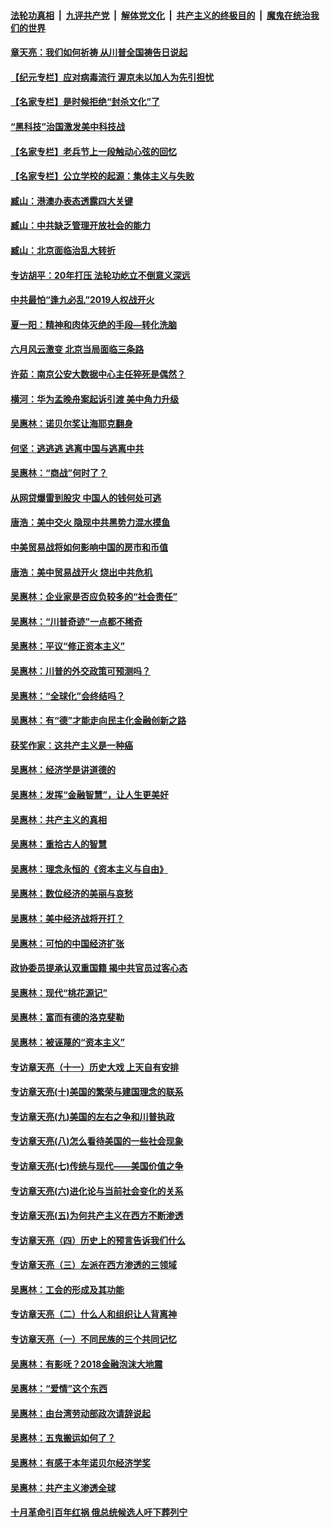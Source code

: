 

####  [法轮功真相](../../../../basic/blob/master/README.md?t=07070331) &nbsp;|&nbsp; [九评共产党](../../../../9ping.md/blob/master/README.md?t=07070331) &nbsp;|&nbsp; [解体党文化](../../../../jtdwh.md/blob/master/README.md?t=07070331)  &nbsp;|&nbsp; [共产主义的终极目的](../../../../gczydzjmd.md/blob/master/README.md?t=07070331) &nbsp;|&nbsp; [魔鬼在统治我们的世界](../../../../mgztzwmdsj.md/blob/master/README.md?t=07070331) 

#### [章天亮：我们如何祈祷 从川普全国祷告日说起](../pages/nsc423/n11944627.md?t=07070331) 

#### [【纪元专栏】应对病毒流行 渥京未以加人为先引担忧](../pages/nsc423/n11875714.md?t=07070331) 

#### [【名家专栏】是时候拒绝“封杀文化”了](../pages/nsc423/n11814093.md?t=07070331) 

#### [“黑科技”治国激发美中科技战](../pages/nsc423/n11638056.md?t=07070331) 

#### [【名家专栏】老兵节上一段触动心弦的回忆](../pages/nsc423/n11646016.md?t=07070331) 

#### [【名家专栏】公立学校的起源：集体主义与失败](../pages/nsc423/n11601833.md?t=07070331) 

#### [臧山：港澳办表态透露四大关键](../pages/nsc423/n11421628.md?t=07070331) 

#### [臧山：中共缺乏管理开放社会的能力](../pages/nsc423/n11407457.md?t=07070331) 

#### [臧山：北京面临治乱大转折](../pages/nsc423/n11406895.md?t=07070331) 

#### [专访胡平：20年打压 法轮功屹立不倒意义深远](../pages/nsc423/n11398800.md?t=07070331) 

#### [中共最怕“逢九必乱”2019人权战开火](../pages/nsc423/n11385248.md?t=07070331) 

#### [夏一阳：精神和肉体灭绝的手段—转化洗脑](../pages/nsc423/n11368250.md?t=07070331) 

#### [六月风云激变 北京当局面临三条路](../pages/nsc423/n11313668.md?t=07070331) 

#### [许茹：南京公安大数据中心主任猝死是偶然？](../pages/nsc423/n11064744.md?t=07070331) 

#### [横河：华为孟晚舟案起诉引渡 美中角力升级](../pages/nsc423/n11027230.md?t=07070331) 

#### [吴惠林：诺贝尔奖让海耶克翻身](../pages/nsc423/n10890049.md?t=07070331) 

#### [何坚：逃逃逃 逃离中国与逃离中共](../pages/nsc423/n10592891.md?t=07070331) 

#### [吴惠林：“商战”何时了？](../pages/nsc423/n10573558.md?t=07070331) 

#### [从网贷爆雷到股灾 中国人的钱何处可逃](../pages/nsc423/n10572800.md?t=07070331) 

#### [唐浩：美中交火 隐现中共黑势力混水摸鱼](../pages/nsc423/n10544040.md?t=07070331) 

#### [中美贸易战将如何影响中国的房市和币值](../pages/nsc423/n10543697.md?t=07070331) 

#### [唐浩：美中贸易战开火 烧出中共危机](../pages/nsc423/n10540126.md?t=07070331) 

#### [吴惠林：企业家是否应负较多的“社会责任”](../pages/nsc423/n10535022.md?t=07070331) 

#### [吴惠林：“川普奇迹”一点都不稀奇](../pages/nsc423/n10512808.md?t=07070331) 

#### [吴惠林：平议“修正资本主义”](../pages/nsc423/n10495724.md?t=07070331) 

#### [吴惠林：川普的外交政策可预测吗？](../pages/nsc423/n10462387.md?t=07070331) 

#### [吴惠林：“全球化”会终结吗？](../pages/nsc423/n10452838.md?t=07070331) 

#### [吴惠林：有“德”才能走向民主化金融创新之路](../pages/nsc423/n10432292.md?t=07070331) 

#### [获奖作家：这共产主义是一种癌](../pages/nsc423/n10431541.md?t=07070331) 

#### [吴惠林：经济学是讲道德的](../pages/nsc423/n10398014.md?t=07070331) 

#### [吴惠林：发挥“金融智慧”，让人生更美好](../pages/nsc423/n10375019.md?t=07070331) 

#### [吴惠林：共产主义的真相](../pages/nsc423/n10351394.md?t=07070331) 

#### [吴惠林：重拾古人的智慧](../pages/nsc423/n10337691.md?t=07070331) 

#### [吴惠林：理念永恒的《资本主义与自由》](../pages/nsc423/n10316274.md?t=07070331) 

#### [吴惠林：数位经济的美丽与哀愁](../pages/nsc423/n10292946.md?t=07070331) 

#### [吴惠林：美中经济战将开打？](../pages/nsc423/n10258825.md?t=07070331) 

#### [吴惠林：可怕的中国经济扩张](../pages/nsc423/n10219147.md?t=07070331) 

#### [政协委员提承认双重国籍 揭中共官员过客心态](../pages/nsc423/n10208809.md?t=07070331) 

#### [吴惠林：现代“桃花源记”](../pages/nsc423/n10185234.md?t=07070331) 

#### [吴惠林：富而有德的洛克斐勒](../pages/nsc423/n10142264.md?t=07070331) 

#### [吴惠林：被诬蔑的“资本主义”](../pages/nsc423/n10124816.md?t=07070331) 

#### [专访章天亮（十一）历史大戏 上天自有安排](../pages/nsc423/n10094905.md?t=07070331) 

#### [专访章天亮(十)美国的繁荣与建国理念的联系](../pages/nsc423/n10094899.md?t=07070331) 

#### [专访章天亮(九)美国的左右之争和川普执政](../pages/nsc423/n10094889.md?t=07070331) 

#### [专访章天亮(八)怎么看待美国的一些社会现象](../pages/nsc423/n10094857.md?t=07070331) 

#### [专访章天亮(七)传统与现代——美国价值之争](../pages/nsc423/n10093140.md?t=07070331) 

#### [专访章天亮(六)进化论与当前社会变化的关系](../pages/nsc423/n10092036.md?t=07070331) 

#### [专访章天亮(五)为何共产主义在西方不断渗透](../pages/nsc423/n10083620.md?t=07070331) 

#### [专访章天亮（四）历史上的预言告诉我们什么](../pages/nsc423/n10083606.md?t=07070331) 

#### [专访章天亮（三）左派在西方渗透的三领域](../pages/nsc423/n10081115.md?t=07070331) 

#### [吴惠林：工会的形成及其功能](../pages/nsc423/n10080633.md?t=07070331) 

#### [专访章天亮（二）什么人和组织让人背离神](../pages/nsc423/n10076637.md?t=07070331) 

#### [专访章天亮（一）不同民族的三个共同记忆](../pages/nsc423/n10074188.md?t=07070331) 

#### [吴惠林：有影呒？2018金融泡沫大地震](../pages/nsc423/n10040534.md?t=07070331) 

#### [吴惠林：“爱情”这个东西](../pages/nsc423/n10019423.md?t=07070331) 

#### [吴惠林：由台湾劳动部政次请辞说起](../pages/nsc423/n9979679.md?t=07070331) 

#### [吴惠林：五鬼搬运如何了？](../pages/nsc423/n9925338.md?t=07070331) 

#### [吴惠林：有感于本年诺贝尔经济学奖](../pages/nsc423/n9871883.md?t=07070331) 

#### [吴惠林：共产主义渗透全球](../pages/nsc423/n9812748.md?t=07070331) 

#### [十月革命引百年红祸 俄总统候选人吁下葬列宁](../pages/nsc423/n9810182.md?t=07070331) 

